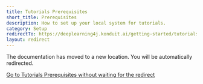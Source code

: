 ```yaml
---
title: Tutorials Prerequisites
short_title: Prerequisites
description: How to set up your local system for tutorials.
category: Setup
redirectTo: https://deeplearning4j.konduit.ai/getting-started/tutorials
layout: redirect
---
```


The documentation has moved to a new location. You will be automatically redirected.
            
[Go to Tutorials Prerequisites without waiting for the redirect](https://deeplearning4j.konduit.ai/getting-started/tutorials)

        